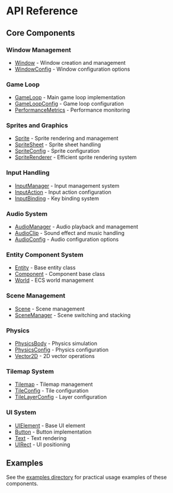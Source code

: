 # API Reference

## Core Components

### Window Management
- [Window](window.md) - Window creation and management
- [WindowConfig](window.md#windowconfig) - Window configuration options

### Game Loop
- [GameLoop](game_loop.md) - Main game loop implementation
- [GameLoopConfig](game_loop.md#gameloopconfig) - Game loop configuration
- [PerformanceMetrics](game_loop.md#performancemetrics) - Performance monitoring

### Sprites and Graphics
- [Sprite](sprite.md) - Sprite rendering and management
- [SpriteSheet](sprite.md#spritesheet) - Sprite sheet handling
- [SpriteConfig](sprite.md#spriteconfig) - Sprite configuration
- [SpriteRenderer](sprite_renderer.md) - Efficient sprite rendering system

### Input Handling
- [InputManager](input.md) - Input management system
- [InputAction](input.md#inputaction) - Input action configuration
- [InputBinding](input.md#inputbinding) - Key binding system

### Audio System
- [AudioManager](audio.md) - Audio playback and management
- [AudioClip](audio.md#audioclip) - Sound effect and music handling
- [AudioConfig](audio.md#audioconfig) - Audio configuration options

### Entity Component System
- [Entity](ecs/entity.md) - Base entity class
- [Component](ecs/component.md) - Component base class
- [World](ecs/world.md) - ECS world management

### Scene Management
- [Scene](scene.md) - Scene management
- [SceneManager](scene_manager.md) - Scene switching and stacking

### Physics
- [PhysicsBody](physics.md) - Physics simulation
- [PhysicsConfig](physics.md#physicsconfig) - Physics configuration
- [Vector2D](vector2d.md) - 2D vector operations

### Tilemap System
- [Tilemap](tilemap.md) - Tilemap management
- [TileConfig](tilemap.md#tileconfig) - Tile configuration
- [TileLayerConfig](tilemap.md#tilelayerconfig) - Layer configuration

### UI System
- [UIElement](ui/ui_element.md) - Base UI element
- [Button](ui/button.md) - Button implementation
- [Text](ui/text.md) - Text rendering
- [UIRect](ui/ui_element.md#uirect) - UI positioning

## Examples

See the [examples directory](../../examples/README.md) for practical usage examples of these components.

